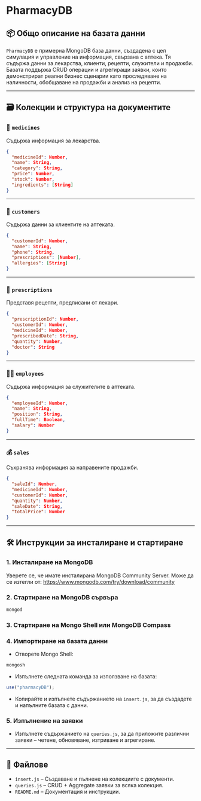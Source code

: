 # PharmacyDB

## 📦 Общо описание на базата данни

`PharmacyDB` е примерна MongoDB база данни, създадена с цел симулация и управление на информация, свързана с аптека. Тя съдържа данни за лекарства, клиенти, рецепти, служители и продажби. Базата поддържа CRUD операции и агрегиращи заявки, които демонстрират реални бизнес сценарии като проследяване на наличности, обобщаване на продажби и анализ на рецепти.

---

## 🗃️ Колекции и структура на документите

### 🧪 `medicines`
Съдържа информация за лекарства.

```json
{
  "medicineId": Number,
  "name": String,
  "category": String,
  "price": Number,
  "stock": Number,
  "ingredients": [String]
}
```

---

### 👥 `customers`
Съдържа данни за клиентите на аптеката.

```json
{
  "customerId": Number,
  "name": String,
  "phone": String,
  "prescriptions": [Number],
  "allergies": [String]
}
```

---

### 📄 `prescriptions`
Представя рецепти, предписани от лекари.

```json
{
  "prescriptionId": Number,
  "customerId": Number,
  "medicineId": Number,
  "prescribedDate": String,
  "quantity": Number,
  "doctor": String
}
```

---

### 👨‍⚕️ `employees`
Съдържа информация за служителите в аптеката.

```json
{
  "employeeId": Number,
  "name": String,
  "position": String,
  "fullTime": Boolean,
  "salary": Number
}
```

---

### 💰 `sales`
Съхранява информация за направените продажби.

```json
{
  "saleId": Number,
  "medicineId": Number,
  "customerId": Number,
  "quantity": Number,
  "saleDate": String,
  "totalPrice": Number
}
```

---

## 🛠️ Инструкции за инсталиране и стартиране

### 1. Инсталиране на MongoDB
Уверете се, че имате инсталирана MongoDB Community Server. Може да се изтегли от: https://www.mongodb.com/try/download/community

### 2. Стартиране на MongoDB сървъра
```bash
mongod
```

### 3. Стартиране на Mongo Shell или MongoDB Compass

### 4. Импортиране на базата данни

- Отворете Mongo Shell:
```bash
mongosh
```

- Изпълнете следната команда за използване на базата:
```js
use("pharmacyDB");
```

- Копирайте и изпълнете съдържанието на `insert.js`, за да създадете и напълните базата с данни.

### 5. Изпълнение на заявки

- Изпълнете съдържанието на `queries.js`, за да приложите различни заявки – четене, обновяване, изтриване и агрегиране.

---

## 📂 Файлове

- `insert.js` – Създаване и пълнене на колекциите с документи.
- `queries.js` – CRUD + Aggregate заявки за всяка колекция.
- `README.md` – Документация и инструкции.